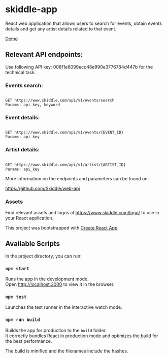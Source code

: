 # skiddle-app

React web application that allows users to search for events,
obtain events details and get any artist details related to that event.

[Demo](https://vinayakhegde.github.io/skiddle-app/)

## Relevant API endpoints:
Use following API key: 008f1e6099ecc48e990e3776784d447b for the technical task.

### Events search:

```

GET https://www.skiddle.com/api/v1/events/search
Params: api_key, keyword

```
### Event details:
``` 

GET https://www.skiddle.com/api/v1/events/{EVENT_ID}
Params: api_key

```

### Artist details:

```

GET https://www.skiddle.com/api/v1/artist/{ARTIST_ID}
Params: api_key

```

More information on the endpoints and parameters can be found on:

https://github.com/Skiddle/web-api

### Assets
Find relevant assets and logos at https://www.skiddle.com/logo/ to use in your React
application.

This project was bootstrapped with [Create React App](https://github.com/facebook/create-react-app).

## Available Scripts

In the project directory, you can run:

### `npm start`

Runs the app in the development mode.<br>
Open [http://localhost:3000](http://localhost:3000) to view it in the browser.


### `npm test`

Launches the test runner in the interactive watch mode.<br>

### `npm run build`

Builds the app for production to the `build` folder.<br>
It correctly bundles React in production mode and optimizes the build for the best performance.

The build is minified and the filenames include the hashes.<br>